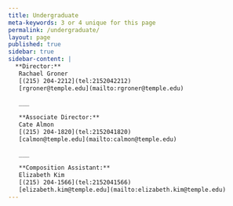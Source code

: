 ```yaml
---
title: Undergraduate
meta-keywords: 3 or 4 unique for this page
permalink: /undergraduate/
layout: page
published: true
sidebar: true
sidebar-content: |
  **Director:**  
   Rachael Groner  
   [(215) 204-2212](tel:2152042212)  
   [rgroner@temple.edu](mailto:rgroner@temple.edu)  
   
   ___
   
   **Associate Director:**  
   Cate Almon     
   [(215) 204-1820](tel:2152041820)  
   [calmon@temple.edu](mailto:calmon@temple.edu)  
   
   ___

   **Composition Assistant:**  
   Elizabeth Kim      
   [(215) 204-1566](tel:2152041566)   
   [elizabeth.kim@temple.edu](mailto:elizabeth.kim@temple.edu)
---
```

